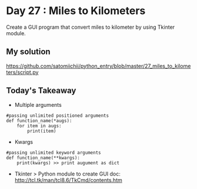 # Day 27 : Miles to Kilometers

Create a GUI program that convert miles to kilometer by using Tkinter module.

## My solution

https://github.com/satomiichii/python_entry/blob/master/27_miles_to_kilometers/script.py


## Today's Takeaway
- Multiple arguments
```buildoutcfg
#passing unlimited positioned arguments
def function_name(*augs):
    for item in augs:
        print(item)
```
- Kwargs
```buildoutcfg
#passing unlimited keyword arguments
def function_name(**kwargs):
    print(kwargs) >> print augument as dict
```
- Tkinter > Python module to create GUI
doc: http://tcl.tk/man/tcl8.6/TkCmd/contents.htm
  
